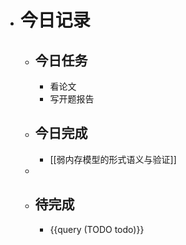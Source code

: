 - # 今日记录
	- ## 今日任务
		- 看论文
		- 写开题报告
	- ##  今日完成
		- [[弱内存模型的形式语义与验证]]
	-
	- ## 待完成
		- {{query (TODO todo)}}